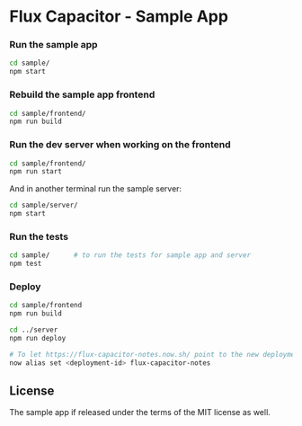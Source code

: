 # Flux Capacitor - Sample App

### Run the sample app

```sh
cd sample/
npm start
```

### Rebuild the sample app frontend

```sh
cd sample/frontend/
npm run build
```

### Run the dev server when working on the frontend

```sh
cd sample/frontend/
npm run start
```

And in another terminal run the sample server:

```sh
cd sample/server/
npm start
```

### Run the tests

```sh
cd sample/      # to run the tests for sample app and server
npm test
```

### Deploy

```sh
cd sample/frontend
npm run build

cd ../server
npm run deploy

# To let https://flux-capacitor-notes.now.sh/ point to the new deployment
now alias set <deployment-id> flux-capacitor-notes
```

## License

The sample app if released under the terms of the MIT license as well.
